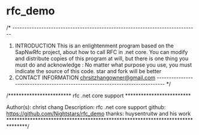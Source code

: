 # rfc_demo
/* -----------------------------------------------------------------------------

 1.    INTRODUCTION
This is an enlightenment program based on the SapNwRfc project, about how
to call RFC in .net core.  You can modify and distribute copies of this
program at will, but there is one thing you must do and acknowledge : 
No matter what purpose you use, you must indicate the source of this code.
star and fork will be better
2.    CONTACT INFORMATION
chrsitzhangowner@gmail.com
----------------------------------------------------------------------------- */

/************************ rfc .net core support *************************

   Author(s):   christ chang
   Description: rfc .net core support
   github: https://github.com/Nightstars/rfc_demo
   thanks: huysentruitw and his work 
*******************************************************************************/
